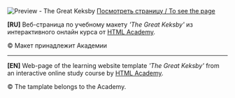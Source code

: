 <!DOCTYPE HTML>
<html>
  <head>
    <meta charset="utf-8">
  </head>
  <body>
    <div class="page-header">
      <div class="web-page">
        <img src="https://raw.githubusercontent.com/bekirkhan/angar13/master/img/keksby_shop.png?token=AMWMP5CKOFMSL6HL5IJG6L25IMFYO" alt="Preview - The Great Keksby">
        <a class="btn" href="https://bekirkhan.github.io/keksby_shop/" title="The Great Keksby" >Посмотреть страницу / To see the page</a>
      </div>      
    </div>
    <div class="russian">
      <p><b>[RU]</b> Веб-страница по учебному макету <i>'The Great Keksby'</i> из интерактивного онлайн курса от <a href="https://htmlacademy.ru/" target="_blank">HTML Academy</a>.</p>
      <p>&copy; Макет принадлежит Академии</p>
    </div>
    <hr>
    <div class="english">
      <p><b>[EN]</b> Web-page of the learning website template <i>'The Great Keksby'</i> from an interactive online study course by <a href="https://htmlacademy.ru/" target="_blank">HTML Academy</a>.</p>
      <p>&copy; The tamplate belongs to the Academy.</p>
    </div>    
  </body>	
</html>
